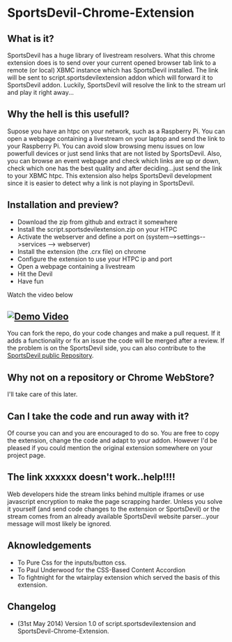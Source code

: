 SportsDevil-Chrome-Extension
============================

What is it?
----------
SportsDevil has a huge library of livestream resolvers. What this chrome extension does is to send over your current opened browser tab link to a remote (or local) XBMC instance which has SportsDevil installed. The link will be sent to script.sportsdevilextension addon which will forward it to SportsDevil addon. Luckily, SportsDevil will resolve the link to the stream url and play it right away...

Why the hell is this usefull?
----------
Supose you have an htpc on your network, such as a Raspberry Pi. You can open a webpage containing a livestream on your laptop and send the link to your Raspberry Pi. You can avoid slow browsing menu issues on low powerfull devices or just send links that are not listed by SportsDevil. Also, you can browse an event webpage and check which links are up or down, check which one has the best quality and after deciding...just send the link to your XBMC htpc. This extension also helps SportsDevil development since it is easier to detect why a link is not playing in SportsDevil. 

Installation and preview?
----------
* Download the zip from github and extract it somewhere
* Install the script.sportsdevilextension.zip on your HTPC
* Activate the webserver and define a port on (system-->settings-->services --> webserver)
* Install the extension (the .crx file) on chrome
* Configure the extension to use your HTPC ip and port
* Open a webpage containing a livestream
* Hit the Devil
* Have fun

Watch the video below

[![Demo Video](http://s28.postimg.org/w5gxz1599/extensai.jpg)](http://www.youtube.com/watch?v=1dTisVL67rg)
----------
You can fork the repo, do your code changes and make a pull request. If it adds a functionality or fix an issue the code will be merged after a review. If the problem is on the SportsDevil side, you can also contribute to the [SportsDevil public Repository](https://github.com/al101/SportsDevil-Fixes).

Why not on a repository or Chrome WebStore?
----------
I'll take care of this later.

Can I take the code and run away with it?
----------
Of course you can and you are encouraged to do so. You are free to copy the extension, change the code and adapt to your addon. However I'd be pleased if you could mention the original extension somewhere on your project page.

The link xxxxxx doesn't work..help!!!!
----------
Web developers hide the stream links behind multiple iframes or use javascript encryption to make the page scrapping harder. Unless you solve it yourself (and send code changes to the extension or SportsDevil) or the stream comes from an already available SportsDevil website parser...your message will most likely be ignored. 

Aknowledgements
----------
* To Pure Css for the inputs/button css.
* To Paul Underwood for the CSS-Based Content Accordion
* To fightnight for the wtairplay extension which served the basis of this extension. 

Changelog
----------
* (31st May 2014) Version 1.0 of script.sportsdevilextension and SportsDevil-Chrome-Extension.




